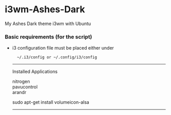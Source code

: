 # i3wm-Ashes-Dark
My Ashes Dark theme i3wm with Ubuntu

<h3>Basic requirements (for the script)</h3>
<p>
<ul>
<li> i3 configuration file must be placed either under
  <pre><code>  ~/.i3/config or ~/.config/i3/config  
</code></pre>
 <p>

<hr>
Installed Applications

nitrogen<br>
pavucontrol<br>
arandr

<p>sudo apt-get install volumeicon-alsa</p>

<hr>
